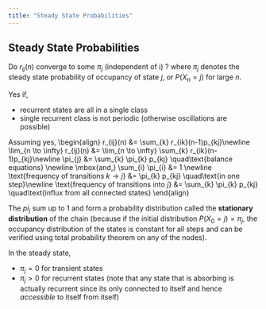 ```yaml
---
title: "Steady State Probabilities"
---
```


## Steady State Probabilities

Do $r_{ij}(n)$ converge to some $\pi_{j}$ (independent of i) ? where $\pi_{j}$ denotes the steady state probability of occupancy of state $j$, or $P(X_{n} = j)$ for large $n$.

Yes if,
* recurrent states are all in a single class
* single recurrent class is not periodic (otherwise oscillations are possible)

Assuming yes,
\begin{align}
        r_{ij}(n) &= \sum_{k} r_{ik}(n-1)p_{kj}\newline
        \lim_{n \to \infty} r_{ij}(n) &= \lim_{n \to \infty} \sum_{k} r_{ik}(n-1)p_{kj}\newline
        \pi_{j} &= \sum_{k} \pi_{k} p_{kj} \quad\text{balance equations} \newline
        \mbox{and,} \sum_{i} \pi_{i} &= 1 \newline
        \text{frequency of transitions $k \rightarrow j$} &= \pi_{k} p_{kj} \quad\text{in one step}\newline
        \text{frequency of transitions into $j$} &= \sum_{k} \pi_{k} p_{kj} \quad\text{influx from all connected states}
    \end{align}

The $pi_{j}$ sum up to 1 and form a probability distribution called the **stationary distribution** of the chain (because if the initial distribution $P(X_{0} = j) = \pi_{j}$, the occupancy distribution of the states is constant for all steps and can be verified using total probability theorem on any of the nodes).

In the steady state,
* $\pi_{j} = 0$ for transient states
* $\pi_{j} > 0$ for recurrent states
(note that any state that is absorbing is actually recurrent since its only connected to itself and hence _accessible_ to itself from itself)
